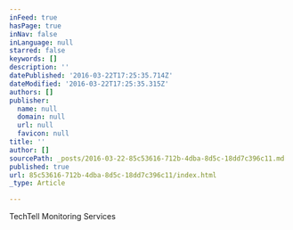 ```yaml
---
inFeed: true
hasPage: true
inNav: false
inLanguage: null
starred: false
keywords: []
description: ''
datePublished: '2016-03-22T17:25:35.714Z'
dateModified: '2016-03-22T17:25:35.315Z'
authors: []
publisher:
  name: null
  domain: null
  url: null
  favicon: null
title: ''
author: []
sourcePath: _posts/2016-03-22-85c53616-712b-4dba-8d5c-18dd7c396c11.md
published: true
url: 85c53616-712b-4dba-8d5c-18dd7c396c11/index.html
_type: Article

---
```

TechTell Monitoring Services
